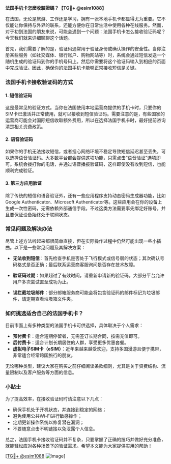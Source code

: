 **法国手机卡怎麽收驗證碼？【TG💪+ @esim1088】**

在法国，无论是旅游、工作还是学习，拥有一张本地手机卡都显得尤为重要。它不仅能让你保持与外界的联系，还能方便你在日常生活中使用各种在线服务。然而，对于初到法国的朋友来说，可能会遇到一个问题：法国手机卡怎么接收验证码呢？今天我们就来详细聊聊这个话题。

首先，我们需要了解的是，验证码通常用于验证身份或确认操作的安全性。当你注册某些服务（如社交媒体、银行账户、购物网站等）时，系统会通过短信发送一个随机生成的验证码到你的手机号码上。然后你需要将这个验证码输入到相应的页面中完成验证。因此，确保你的法国手机卡能够正常接收短信是关键。

### 法国手机卡接收验证码的方式

#### 1. 短信验证码
这是最常见的验证方式。当你在法国使用本地运营商提供的手机卡时，只要你的SIM卡已激活并正常使用，就可以接收到短信验证码。需要注意的是，有些国家的运营商可能会对国际短信收取额外费用，所以在选择法国手机卡时，最好提前咨询清楚相关资费政策。

#### 2. 语音验证码
如果你的手机无法接收短信，或者担心网络环境不稳定导致短信延迟甚至丢失，可以选择语音验证码。大多数平台都会提供这项功能，只需点击“语音验证”选项即可。系统会拨打你的电话，并通过语音播报验证码，这样即使没有收到短信，也能顺利完成验证。

#### 3. 第三方应用验证
除了传统的短信和语音验证外，还有一些应用程序支持动态密码生成器功能，比如Google Authenticator、Microsoft Authenticator等。这些应用会在你的设备上生成一次性密码，无需依赖外部通信手段。不过这类方法需要事先绑定好账号，并且要保证设备始终处于联网状态。

### 常见问题及解决办法

尽管上述方法听起来都很简单直接，但在实际操作过程中仍然可能出现一些小插曲。以下是一些常见问题及其解决方案：

- **无法收到短信**：首先检查手机是否处于飞行模式或信号弱的状态；其次确认号码格式是否正确；最后联系运营商客服询问是否存在技术故障。
  
- **验证码过期**：如果超过了有效时间，请重新申请新的验证码。大部分平台允许用户多次尝试直至成功为止。

- **误拦截垃圾邮件**：部分邮箱服务商可能会将包含验证码的邮件标记为垃圾邮件，请定期查看垃圾箱文件夹。

### 如何挑选适合自己的法国手机卡？

目前市面上有多种类型的法国手机卡可供选择，具体取决于个人需求：

- **预付费卡**：适合短期停留者，无需签订长期合同，按需充值即可。
- **后付费卡**：适合计划长期居住的人群，享受更多优惠套餐。
- **虚拟电子SIM卡（eSIM）**：近年来越来越受欢迎，支持多国漫游且便于携带，非常适合经常跨国旅行的朋友。

无论哪种类型，建议大家在购买之前仔细阅读条款细则，尤其是关于资费结构、流量限制以及客户服务等方面的信息。

### 小贴士

为了提高效率，在接收验证码时请注意以下几点：
- 确保手机处于开机状态，并连接到稳定的网络；
- 避免使用公共Wi-Fi进行敏感操作；
- 定期更新操作系统以修复潜在漏洞；
- 不要随意点击不明链接以免泄露个人信息。

总之，法国手机卡接收验证码并不复杂，只要掌握了正确的技巧并做好充分准备，就能轻松应对各种场景下的验证需求。希望本文能为大家提供实用的帮助！

[[TG💪+ @esim1088](https://t.me/s/esim1088) ![Image](https://i.postimg.cc/4NQfJmqS/Snipaste-2025-05-13-00-14-12.png)]